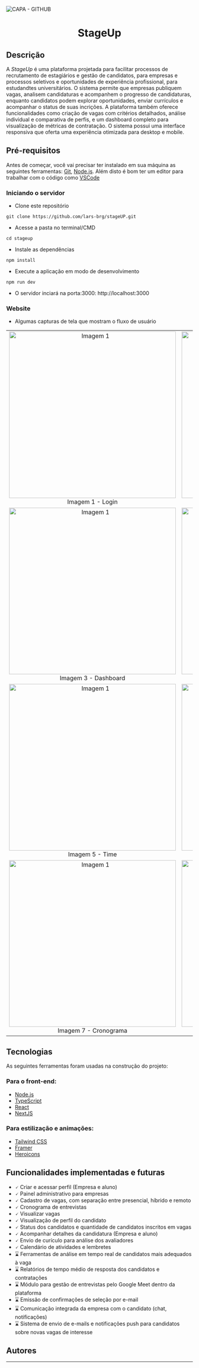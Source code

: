 ![CAPA - GITHUB](<img width="3000" height="2250" alt="Billboards" src="https://github.com/user-attachments/assets/a7a94682-364d-4f7c-b3e5-4c3480d0f371" />
)

<h1 align="center">StageUp</h1>

## Descrição

A _StageUp_ é uma plataforma projetada para facilitar processos de recrutamento de estagiários e gestão de candidatos, para empresas e processos seletivos e oportunidades de experiência profissional, para estudandtes universitários. O sistema permite que empresas publiquem vagas, analisem candidaturas e acompanhem o progresso de candidaturas, enquanto candidatos podem explorar oportunidades, enviar currículos e acompanhar o status de suas incrições. A plataforma também oferece funcionalidades como criação de vagas com critérios detalhados, análise individual e comparativa de perfis, e um dashboard completo para visualização de métricas de contratação. O sistema possui uma interface responsiva que oferta uma experiência otimizada para desktop e mobile.

## Pré-requisitos

Antes de começar, você vai precisar ter instalado em sua máquina as seguintes ferramentas: [Git](https://git-scm.com), [Node.js](https://nodejs.org/pt). Além disto é bom ter um editor para trabalhar com o código como [VSCode](https://code.visualstudio.com)

### Iniciando o servidor
- Clone este repositório

```
git clone https://github.com/lars-brg/stageUP.git
```

- Acesse a pasta no terminal/CMD

```
cd stageup
```

- Instale as dependências

```
npm install
```

- Execute a aplicação em modo de desenvolvimento

```
npm run dev
```

- O servidor inciará na porta:3000: http://localhost:3000

### Website

- Algumas capturas de tela que mostram o fluxo de usuário

<table>
  <tr>
    <td align="center"><img src="https://github.com/user-attachments/assets/21b4ba39-3758-44b4-8bb5-e16b19a073e9" alt="Imagem 1" width="450px"><br />Imagem 1 - Login</td>
   <td align="center"><img src="https://github.com/user-attachments/assets/86e777dc-4de5-4799-8719-d12c5db092cc" alt="Imagem 1" width="450px"><br />Imagem 2 - Perfil do Usuário</td>
  </tr>
  <tr>
    <td align="center"><img src="https://github.com/user-attachments/assets/345b24c4-9f30-4552-b235-b8472cd46826" alt="Imagem 1" width="450px"><br />Imagem 3 - Dashboard</td>
    <td align="center"><img src="https://github.com/user-attachments/assets/56ee7d1f-92f2-44b1-88c4-d635a9842a42" alt="Imagem 1" width="450px"><br />Imagem 4 - Ingressos</td>
  </tr>
  <tr>
    <td align="center"><img src="https://github.com/user-attachments/assets/7690f727-ea6a-4798-83a0-dd8c37b9a95a" alt="Imagem 1" width="450px"><br />Imagem 5 - Time</td>
    <td align="center"><img src="https://github.com/user-attachments/assets/5eb424ea-0df5-42f3-8e86-6673eb4a19d6" alt="Imagem 1" width="450px"><br />Imagem 6 - Finanças</td>
  </tr>
  <tr>
    <td align="center"><img src="https://github.com/user-attachments/assets/611969c6-9751-4a52-8a11-6d5000188871" alt="Imagem 1" width="450px"><br />Imagem 7 - Cronograma</td>
    <td align="center"><img src="https://github.com/user-attachments/assets/b5eeffa4-8466-48c3-b05a-b8f5a9c89d2d" alt="Imagem 1" width="450px"><br />Imagem 8 - Página do evento</td>
  </tr>
</table>

## Tecnologias

As seguintes ferramentas foram usadas na construção do projeto:

### Para o front-end:
- [Node.js](https://nodejs.org/en/)
- [TypeScript](https://www.typescriptlang.org)
- [React](https://pt-br.reactjs.org/)
- [NextJS](https://reactnative.dev/)

### Para estilização e animações:
- [Tailwind CSS](https://tailwindcss.com)
- [Framer](https://www.framer.com/?utm_source=google&utm_medium=adwords&utm_campaign=22283959357_172357933861&utm_content=746821181190_framer_e_c_g&gad_source=1&gad_campaignid=22283959357&gclid=Cj0KCQjwyvfDBhDYARIsAItzbZG4ZpgI0_J8bQWIcdfzDVsSPvPXSlodd9egxcT9pVsK8FEa2hA0XRoaAswSEALw_wcB)
- [Heroicons](https://github.com/tailwindlabs/heroicons)

## Funcionalidades implementadas e futuras
- 🗸 Criar e acessar perfil (Empresa e aluno)
- 🗸 Painel administrativo para empresas
- 🗸 Cadastro de vagas, com separação entre presencial, híbrido e remoto
- 🗸 Cronograma de entrevistas
- 🗸 Visualizar vagas
- 🗸 Visualização de perfil do candidato
- 🗸 Status dos candidatos e quantidade de candidatos inscritos em vagas
- 🗸 Acompanhar detalhes da candidatura (Empresa e aluno)
- 🗸 Envio de curículo para análise dos avaliadores
- 🗸 Calendário de atividades e lembretes
- ⌛ Ferramentas de análise em tempo real de candidatos mais adequados à vaga
- ⌛ Relatórios de tempo médio de resposta dos candidatos e contratações
- ⌛ Módulo para gestão de entrevistas pelo Google Meet dentro da plataforma
- ⌛ Emissão de confirmações de seleção por e-mail
- ⌛ Comunicação integrada da empresa com o candidato (chat, notificações)
- ⌛ Sistema de envio de e-mails e notificações push para candidatos sobre novas vagas de interesse

## Autores
<table>
  <tr>
    <td align="center"><a href="https://github.com/lars-brg"><img style="border-radius: 50%;" src="https://avatars.githubusercontent.com/u/118675951?v=4" width="100px;" alt=""/><br /><sub><b>Lara Braga</b></sub></a><br />🖱
    <td align="center"><a href="https://github.com/Miguel-Edson"><img style="border-radius: 50%;" src="https://media.licdn.com/dms/image/v2/D4D03AQFtILnptJjTyA/profile-displayphoto-shrink_400_400/profile-displayphoto-shrink_400_400/0/1713018411022?e=1746057600&v=beta&t=2RPrLkepgdsXLmUjYzZOcYfZMQzqH1_FQ5KFw5_Zuis" width="100px;" alt=""/><br /><sub><b>Miguel Edson Ramos</b></sub></a><br />🖱
    <td align="center"><a href="https://github.com/Atila-dev"><img style="border-radius: 50%;" src="<img width="933" height="932" alt="image" src="https://github.com/user-attachments/assets/c1df9e39-cf23-495e-9457-5f46d6bef2f6" />
" width="100px;" alt=""/><br /><sub><b>Átila Fontenele</b></sub></a><br />🖱
  </tr>
</table>

<h4 align="start"> 
🚧 Em construção... 🚧  
</h4>
